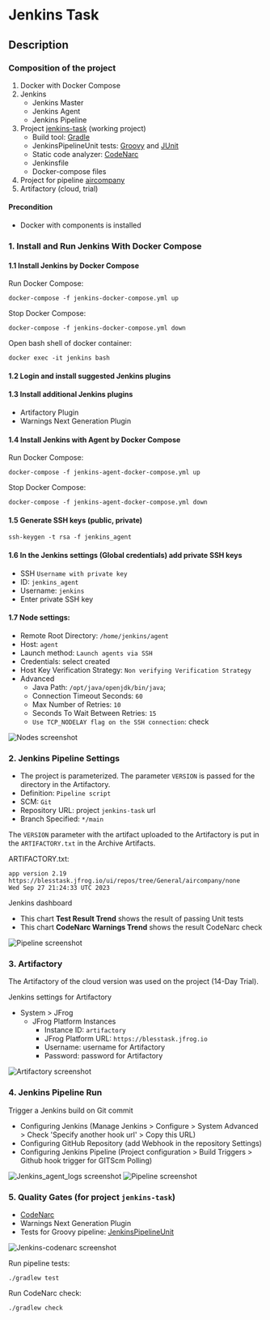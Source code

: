 # Jenkins Task

## Description
### Composition of the project
1. Docker with Docker Compose
2. Jenkins
   - Jenkins Master
   - Jenkins Agent
   - Jenkins Pipeline
3. Project [jenkins-task](https://github.com/dzmitrydan/jenkins-task) (working project)
   - Build tool: [Gradle](https://gradle.org)
   - JenkinsPipelineUnit tests: [Groovy](https://groovy-lang.org) and [JUnit](https://junit.org/junit4)
   - Static code analyzer: [CodeNarc](https://codenarc.org)
   - Jenkinsfile
   - Docker-compose files
4. Project for pipeline [aircompany](https://github.com/dzmitrydan/aircompany)
5. Artifactory (cloud, trial)

#### Precondition
- Docker with components is installed

### 1. Install and Run Jenkins With Docker Compose
#### 1.1 Install Jenkins by Docker Compose
Run Docker Compose:
```
docker-compose -f jenkins-docker-compose.yml up
```
Stop Docker Compose:
```
docker-compose -f jenkins-docker-compose.yml down
```
Open bash shell of docker container:
```
docker exec -it jenkins bash
```
#### 1.2 Login and install suggested Jenkins plugins
#### 1.3 Install additional Jenkins plugins
- Artifactory Plugin
- Warnings Next Generation Plugin

#### 1.4 Install Jenkins with Agent by Docker Compose
Run Docker Compose:
```
docker-compose -f jenkins-agent-docker-compose.yml up
```
Stop Docker Compose:
```
docker-compose -f jenkins-agent-docker-compose.yml down
```

#### 1.5 Generate SSH keys (public, private)
```
ssh-keygen -t rsa -f jenkins_agent
```

#### 1.6 In the Jenkins settings (Global credentials) add private SSH keys
- SSH `Username with private key`
- ID: `jenkins_agent`
- Username: `jenkins`
- Enter private SSH key

#### 1.7 Node settings:
- Remote Root Directory: `/home/jenkins/agent`
- Host: `agent`
- Launch method: `Launch agents via SSH`
- Credentials: select created
- Host Key Verification Strategy: `Non verifying Verification Strategy`
- Advanced
  - Java Path: `/opt/java/openjdk/bin/java`; 
  - Connection Timeout Seconds: `60`
  - Max Number of Retries: `10`
  - Seconds To Wait Between Retries: `15`
  - `Use TCP_NODELAY flag on the SSH connection`: check
  
![Nodes screenshot](readme-assets/jenkins-nodes.png)

### 2. Jenkins Pipeline Settings
- The project is parameterized. The parameter `VERSION` is passed for the directory in the Artifactory.
- Definition: `Pipeline script`
- SCM: `Git`
- Repository URL: project `jenkins-task` url
- Branch Specified: `*/main`

The `VERSION` parameter with the artifact uploaded to the Artifactory is put in the `ARTIFACTORY.txt` in the Archive Artifacts.

ARTIFACTORY.txt:
```
app version 2.19
https://blesstask.jfrog.io/ui/repos/tree/General/aircompany/none
Wed Sep 27 21:24:33 UTC 2023
```

Jenkins dashboard
- This chart **Test Result Trend** shows the result of passing Unit tests
- This chart **CodeNarc Warnings Trend** shows the result CodeNarc check

![Pipeline screenshot](readme-assets/jenkins-pipeline-01.png)

### 3. Artifactory
The Artifactory of the cloud version was used on the project (14-Day Trial).

Jenkins settings for Artifactory
- System > JFrog
  - JFrog Platform Instances
    - Instance ID: `artifactory`
    - JFrog Platform URL: `https://blesstask.jfrog.io`
    - Username: username for Artifactory
    - Password: password for Artifactory

![Artifactory screenshot](readme-assets/artifactory.png)

### 4. Jenkins Pipeline Run
Trigger a Jenkins build on Git commit
- Configuring Jenkins (Manage Jenkins > Configure > System Advanced > Check 'Specify another hook url' > Copy this URL)
- Configuring GitHub Repository (add Webhook in the repository Settings)
- Configuring Jenkins Pipeline (Project configuration > Build Triggers > Github hook trigger for GITScm Polling)

![Jenkins_agent_logs screenshot](readme-assets/jenkins-agent-logs.png)
![Pipeline screenshot](readme-assets/jenkins-pipeline-02.png)

### 5. Quality Gates (for project `jenkins-task`)
- [CodeNarc](https://codenarc.org)
- Warnings Next Generation Plugin
- Tests for Groovy pipeline: [JenkinsPipelineUnit](https://github.com/jenkinsci/JenkinsPipelineUnit)

![Jenkins-codenarc screenshot](readme-assets/jenkins-codenarc.png)

Run pipeline tests:
```
./gradlew test
```
Run CodeNarc check:
```
./gradlew check
```
